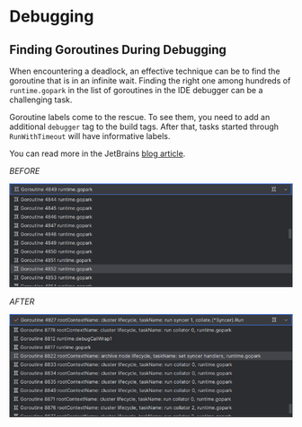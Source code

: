 # Debugging

## Finding Goroutines During Debugging

When encountering a deadlock, an effective technique can be to find the goroutine that is in an infinite wait.
Finding the right one among hundreds of `runtime.gopark` in the list of goroutines in the IDE debugger
can be a challenging task.

Goroutine labels come to the rescue. To see them, you need to add an additional `debugger` tag to the build tags.
After that, tasks started through `RunWithTimeout` will have informative labels.

You can read more in the JetBrains [blog article](https://blog.jetbrains.com/go/2020/03/03/how-to-find-goroutines-during-debugging/#using-a-custom-library-to-enable-debugging-labeling
).

_BEFORE_

![BEFORE](./goroutines_without_labels.png)

_AFTER_

![AFTER](./goroutines_with_labels.png)
